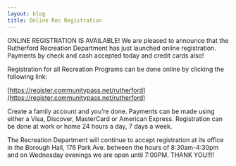 ```yaml
---
layout: blog
title: Online Rec Registration
---
```


ONLINE REGISTRATION IS AVAILABLE! We are pleased to announce that the Rutherford Recreation Department has just launched online registration.  Payments by check and cash accepted today and credit cards also! 
 

Registration for all Recreation Programs can be done online by clicking the following link:

[https://register.communitypass.net/rutherford](https://register.communitypass.net/rutherford)

Create a family account and you’re done.  Payments can be made using either a Visa, Discover, MasterCard or American Express.  Registration can be done at work or home 24 hours a day, 7 days a week.


The Recreation Department will continue to accept registration at its office in the Borough Hall, 176 Park Ave. between the hours of 8:30am-4:30pm and on Wednesday evenings we are open until 7:00PM.  THANK YOU!!!!
